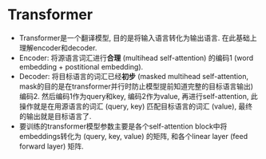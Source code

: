 # Transformer

- Transformer是一个翻译模型, 目的是将输入语言转化为输出语言. 在此基础上理解encoder和decoder.
- Encoder: 将源语言词汇进行**合理** (multihead self-attention) 的编码1 (word embedding + postitional embedding).
- Decoder: 将目标语言的词汇已经**初步** (masked multihead self-attention, mask的目的是在transformer并行时防止模型提前知道完整的目标语言输出) 编码2. 然后编码1作为query和key, 编码2作为value, 再进行self-attention, 此操作就是在用源语言的词汇 (query, key) 匹配目标语言的词汇 (value), 最终的输出就是目标语言了. 
- 要训练的transformer模型参数主要是各个self-attention block中将embeddings转化为 (query, key, value) 的矩阵, 和各个linear layer (feed forward layer) 矩阵.